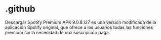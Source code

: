 # .github
Descargar Spotify Premium APK 9.0.8.127 es una versión modificada de la aplicación Spotify original, que ofrece a los usuarios todas las funciones premium sin la necesidad de una suscripción paga.
